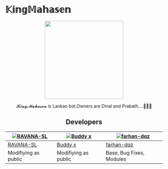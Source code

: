 # 𝕂𝕚𝕟𝕘𝕄𝕒𝕙𝕒𝕤𝕖𝕟

<div align="center">

 <img src="https://telegra.ph/file/b5c7c166a316c46eed77b.jpg" width="250" height="250"/>
  <p align="center">
    
  𝓚𝓲𝓷𝓰𝓜𝓪𝓱𝓪𝓼𝓮𝓷 is Lankan bot.Owners are Dinal and Prabath....🤞😎😊
   
   
   ## Developers
  <div align="center">
    
  [![RAVANA-SL](https://github.com/RAVANA-SL.png?size=100)](https://github.com/RAVANA-SL) |  [![Buddy x](https://github.com/MrChaby.png?size=100)](https://github.com/MrChaby) | [![farhan-dqz](https://github.com/farhan-dqz.png?size=100)](https://github.com/farhan-dqz) 
----|----|----
[RAVANA-SL](https://github.com/RAVANA-SL)  | [Buddy x](https://github.com/MrChaby) | [farhan-dqz](https://github.com/farhan-dqz)
  Modifiying as public | Modifiying  as   public | Base, Bug Fixes, Modules
  </div>
    


